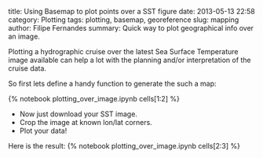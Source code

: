 title: Using Basemap to plot points over a SST figure
date:  2013-05-13 22:58
category: Plotting
tags: plotting, basemap, georeference
slug: mapping
author: Filipe Fernandes
summary: Quick way to plot geographical info over an image.

Plotting a hydrographic cruise over the latest Sea Surface Temperature image
available can help a lot with the planning and/or interpretation of the cruise
data.

So first lets define a handy function to generate the such a map:

{% notebook plotting_over_image.ipynb cells[1:2] %}

* Now just download your SST image.
* Crop the image at known lon/lat corners.
* Plot your data!

Here is the result:
{% notebook plotting_over_image.ipynb cells[2:3] %}
